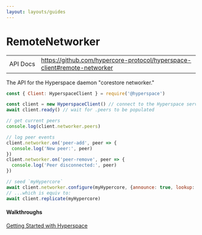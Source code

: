 ```yaml
---
layout: layouts/guides
---
```


# RemoteNetworker

<table class="module-table">
  <tr>
    <td class="row-name">API&nbsp;Docs</td>
    <td><a href="https://github.com/hypercore-protocol/hyperspace-client#remote-networker" class="external">https://github.com/hypercore-protocol/hyperspace-client#remote-networker</a></td>
  </tr>
</table>

The API for the Hyperspace daemon "corestore networker."

```js
const { Client: HyperspaceClient } = require('@hyperspace')

const client = new HyperspaceClient() // connect to the Hyperspace server
await client.ready() // wait for .peers to be populated

// get current peers
console.log(client.networker.peers)

// log peer events
client.networker.on('peer-add', peer => {
  console.log('New peer:', peer)
})
client.networker.on('peer-remove', peer => {
  console.log('Peer disconnected:', peer)
})

// seed `myHypercore`
await client.networker.configure(myHypercore, {announce: true, lookup: true})
// ...which is equiv to:
await client.replicate(myHypercore)
```

<div class="linklists two">
  <div class="linklist">
    <h4>Walkthroughs</h4>
    <a href="../../getting-started/hyperspace/">Getting Started with Hyperspace</a>
  </div>
</div>